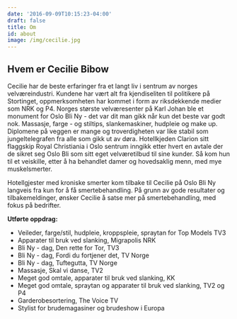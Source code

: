 ```yaml
---
date: '2016-09-09T10:15:23-04:00'
draft: false
title: Om
id: about
image: /img/cecilie.jpg
---
```

## Hvem er Cecilie Bibow

Cecilie har de beste erfaringer fra et langt liv i sentrum av norges velværeindustri. Kundene har vært alt fra kjendiseliten til politikere på Stortinget, oppmerksomheten har kommet i form av riksdekkende medier som NRK og P4. Norges største velværesenter på Karl Johan ble et monument for Oslo Bli Ny - det var dit man gikk når kun det beste var godt nok. Massasje, farge - og stiltips, slankemaskiner, hudpleie og make up. Diplomene på veggen er mange og troverdigheten var like stabil som jungeltelegrafen fra alle som gikk ut av døra. Hotellkjeden Clarion sitt flaggskip Royal Christiania i Oslo sentrum inngikk etter hvert en avtale der de sikret seg Oslo Bli som sitt eget velværetilbud til sine kunder. Så kom hun til et veiskille, etter å ha behandlet  damer og hovedsaklig menn, med mye muskelsmerter.

Hotellgjester med kroniske smerter kom tilbake til Cecilie på Oslo Bli Ny langveis fra kun for å få smertebehandling. På grunn av gode resultater og tilbakemeldinger, ønsker Cecilie å satse mer på smertebehandling, med fokus på bedrifter.

**Utførte oppdrag:**

* Veileder, farge/stil, hudpleie, kroppspleie, spraytan for Top Models TV3
* Apparater til bruk ved slanking, Migrapolis NRK
* Bli Ny - dag, Den rette for Tor, TV3
* Bli Ny - dag, Fordi du fortjener det, TV Norge
* Bli Ny - dag, Tuftegutta, TV Norge
* Massasje, Skal vi danse, TV2
* Meget god omtale, apparater til bruk ved slanking, KK
* Meget god omtale, spraytan og apparater til bruk ved slanking, TV2 og P4
* Garderobesortering, The Voice TV
* Stylist for brudemagasiner og brudeshow i Europa
